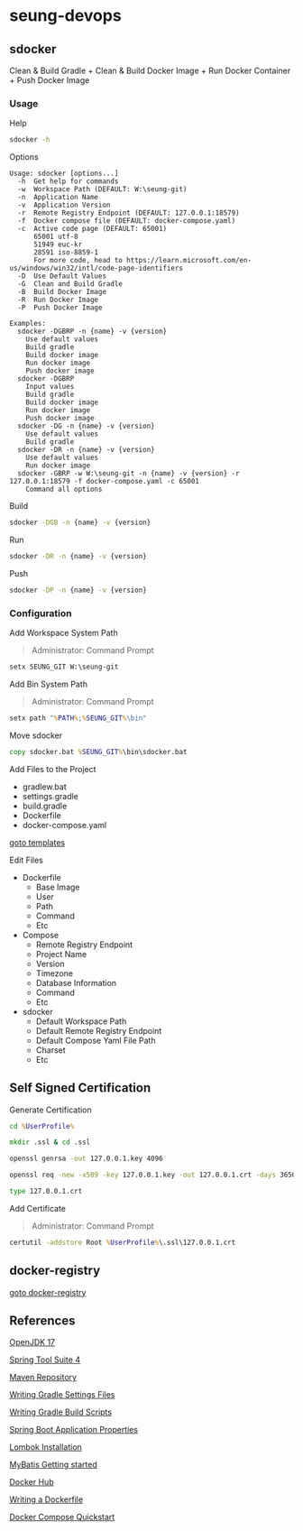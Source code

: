 # seung-devops

## sdocker

Clean & Build Gradle + Clean & Build Docker Image + Run Docker Container + Push Docker Image

### Usage

Help

```cmd
sdocker -h
```

Options

```
Usage: sdocker [options...]
  -h  Get help for commands
  -w  Workspace Path (DEFAULT: W:\seung-git)
  -n  Application Name
  -v  Application Version
  -r  Remote Registry Endpoint (DEFAULT: 127.0.0.1:18579)
  -f  Docker compose file (DEFAULT: docker-compose.yaml)
  -c  Active code page (DEFAULT: 65001)
      65001 utf-8
      51949 euc-kr
      28591 iso-8859-1
      For more code, head to https://learn.microsoft.com/en-us/windows/win32/intl/code-page-identifiers
  -D  Use Default Values
  -G  Clean and Build Gradle
  -B  Build Docker Image
  -R  Run Docker Image
  -P  Push Docker Image

Examples:
  sdocker -DGBRP -n {name} -v {version}
    Use default values
    Build gradle
    Build docker image
    Run docker image
    Push docker image
  sdocker -DGBRP
    Input values
    Build gradle
    Build docker image
    Run docker image
    Push docker image
  sdocker -DG -n {name} -v {version}
    Use default values
    Build gradle
  sdocker -DR -n {name} -v {version}
    Use default values
    Run docker image
  sdocker -GBRP -w W:\seung-git -n {name} -v {version} -r 127.0.0.1:18579 -f docker-compose.yaml -c 65001
    Command all options
```

Build

```cmd
sdocker -DGB -n {name} -v {version}
```

Run

```cmd
sdocker -DR -n {name} -v {version}
```

Push

```cmd
sdocker -DP -n {name} -v {version}
```

### Configuration

Add Workspace System Path

> Administrator: Command Prompt

```cmd
setx SEUNG_GIT W:\seung-git
```

Add Bin System Path

> Administrator: Command Prompt

```cmd
setx path "%PATH%;%SEUNG_GIT%\bin"
```

Move sdocker

```cmd
copy sdocker.bat %SEUNG_GIT%\bin\sdocker.bat
```

Add Files to the Project

- gradlew.bat
- settings.gradle
- build.gradle
- Dockerfile
- docker-compose.yaml

[goto templates](https://github.com/seung-dev/seung-devops/tree/main/sdocker/spring)

Edit Files

- Dockerfile
  - Base Image
  - User
  - Path
  - Command
  - Etc
- Compose
  - Remote Registry Endpoint
  - Project Name
  - Version
  - Timezone
  - Database Information
  - Command
  - Etc
- sdocker
  - Default Workspace Path
  - Default Remote Registry Endpoint
  - Default Compose Yaml File Path
  - Charset
  - Etc

## Self Signed Certification

Generate Certification

```cmd
cd %UserProfile%
```

```cmd
mkdir .ssl & cd .ssl
```

```cmd
openssl genrsa -out 127.0.0.1.key 4096
```

```cmd
openssl req -new -x509 -key 127.0.0.1.key -out 127.0.0.1.crt -days 3650 -subj "/C=KR/ST=Seoul/O=seung/CN=127.0.0.1/emailAddress=seung.dev@gmail.com" -addext "subjectAltName=IP:127.0.0.1" -text
```

```cmd
type 127.0.0.1.crt
```

Add Certificate

> Administrator: Command Prompt

```cmd
certutil -addstore Root %UserProfile%\.ssl\127.0.0.1.crt
```

## docker-registry

[goto docker-registry](https://github.com/seung-dev/seung-devops/tree/main/docker-registry)

## References

[OpenJDK 17](https://jdk.java.net/java-se-ri/17)

[Spring Tool Suite 4](https://spring.io/tools)

[Maven Repository](https://mvnrepository.com/)

[Writing Gradle Settings Files](https://docs.gradle.org/current/userguide/writing_settings_files.html)

[Writing Gradle Build Scripts](https://docs.gradle.org/current/userguide/writing_build_scripts.html)

[Spring Boot Application Properties](https://docs.spring.io/spring-boot/appendix/application-properties/index.html)

[Lombok Installation](https://projectlombok.org/setup/eclipse)

[MyBatis Getting started](https://mybatis.org/mybatis-3/getting-started.html)

[Docker Hub](https://hub.docker.com/)

[Writing a Dockerfile](https://docs.docker.com/guides/docker-concepts/building-images/writing-a-dockerfile/)

[Docker Compose Quickstart](https://docs.docker.com/compose/gettingstarted/)
